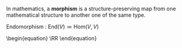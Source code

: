 In mathematics, a **morphism** is a structure-preserving map from one mathematical structure to another one of the same type. 

Endomorphism
  : $\mathrm{End}(V) \coloneqq \mathrm{Hom}(V,V)$

\begin{equation}
\RR
\end{equation}